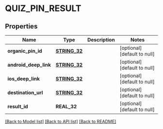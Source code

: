 # QUIZ_PIN_RESULT

## Properties
Name | Type | Description | Notes
------------ | ------------- | ------------- | -------------
**organic_pin_id** | [**STRING_32**](STRING_32.md) |  | [optional] [default to null]
**android_deep_link** | [**STRING_32**](STRING_32.md) |  | [optional] [default to null]
**ios_deep_link** | [**STRING_32**](STRING_32.md) |  | [optional] [default to null]
**destination_url** | [**STRING_32**](STRING_32.md) |  | [optional] [default to null]
**result_id** | **REAL_32** |  | [optional] [default to null]

[[Back to Model list]](../README.md#documentation-for-models) [[Back to API list]](../README.md#documentation-for-api-endpoints) [[Back to README]](../README.md)



